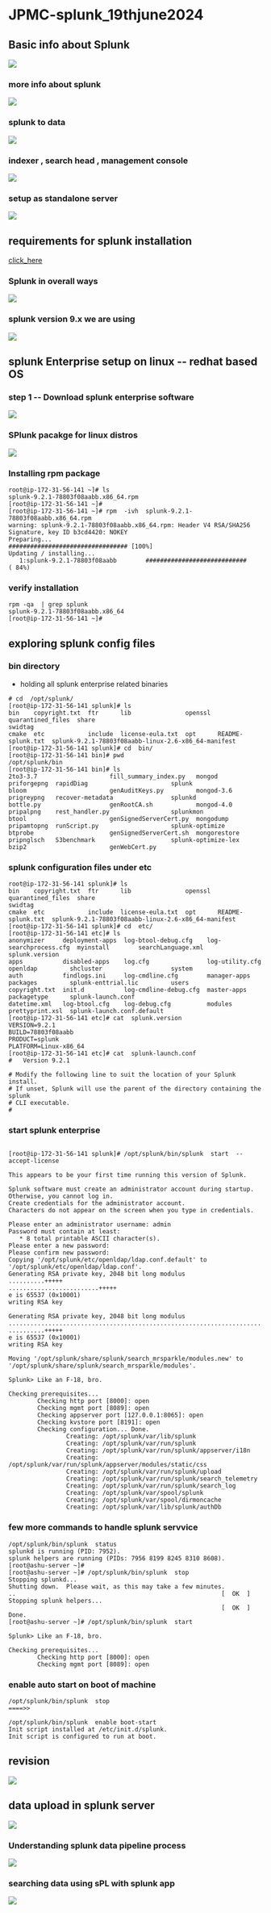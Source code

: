 # JPMC-splunk_19thjune2024

## Basic info about Splunk 

<img src="splunk1.png">

### more info about splunk 

<img src="splunk2.png">

### splunk to data 

<img src="data.png">

### indexer , search head , management console 

<img src="index1.png">

### setup as standalone server

<img src="setup.png">

## requirements for splunk installation

[click_here](https://docs.splunk.com/Documentation/Splunk/latest/Installation/Systemrequirements)

### Splunk in overall ways

<img src="splunkall.png">

### splunk version 9.x we are using 

<img src="splunkd.png">

## splunk Enterprise setup on linux -- redhat based OS 

### step 1 -- Download splunk enterprise software 

<img src="download.png">

### SPlunk pacakge for linux distros

<img src="distro.png">

### Installing rpm package 

```
root@ip-172-31-56-141 ~]# ls
splunk-9.2.1-78803f08aabb.x86_64.rpm
[root@ip-172-31-56-141 ~]# 
[root@ip-172-31-56-141 ~]# rpm  -ivh  splunk-9.2.1-78803f08aabb.x86_64.rpm 
warning: splunk-9.2.1-78803f08aabb.x86_64.rpm: Header V4 RSA/SHA256 Signature, key ID b3cd4420: NOKEY
Preparing...                          ################################# [100%]
Updating / installing...
   1:splunk-9.2.1-78803f08aabb        ############################      ( 84%)

```

### verify installation 

```
rpm -qa  | grep splunk 
splunk-9.2.1-78803f08aabb.x86_64
[root@ip-172-31-56-141 ~]# 

```

## exploring splunk config files 

### bin directory 
- holding all splunk enterprise related binaries 

```
# cd  /opt/splunk/
[root@ip-172-31-56-141 splunk]# ls
bin    copyright.txt  ftr      lib               openssl  quarantined_files  share                                                swidtag
cmake  etc            include  license-eula.txt  opt      README-splunk.txt  splunk-9.2.1-78803f08aabb-linux-2.6-x86_64-manifest
[root@ip-172-31-56-141 splunk]# cd  bin/
[root@ip-172-31-56-141 bin]# pwd
/opt/splunk/bin
[root@ip-172-31-56-141 bin]# ls
2to3-3.7                    fill_summary_index.py   mongod                         priforgepng  rapidDiag                       splunk
bloom                       genAuditKeys.py         mongod-3.6                     prigreypng   recover-metadata                splunkd
bottle.py                   genRootCA.sh            mongod-4.0                     pripalpng    rest_handler.py                 splunkmon
btool                       genSignedServerCert.py  mongodump                      pripamtopng  runScript.py                    splunk-optimize
btprobe                     genSignedServerCert.sh  mongorestore                   pripnglsch   S3benchmark                     splunk-optimize-lex
bzip2                       genWebCert.py         
```

### splunk configuration files under etc 

```
root@ip-172-31-56-141 splunk]# ls
bin    copyright.txt  ftr      lib               openssl  quarantined_files  share                                                swidtag
cmake  etc            include  license-eula.txt  opt      README-splunk.txt  splunk-9.2.1-78803f08aabb-linux-2.6-x86_64-manifest
[root@ip-172-31-56-141 splunk]# cd  etc/
[root@ip-172-31-56-141 etc]# ls
anonymizer     deployment-apps  log-btool-debug.cfg    log-searchprocess.cfg  myinstall        searchLanguage.xml          splunk.version
apps           disabled-apps    log.cfg                log-utility.cfg        openldap         shcluster                   system
auth           findlogs.ini     log-cmdline.cfg        manager-apps           packages         splunk-enttrial.lic         users
copyright.txt  init.d           log-cmdline-debug.cfg  master-apps            packagetype      splunk-launch.conf
datetime.xml   log-btool.cfg    log-debug.cfg          modules                prettyprint.xsl  splunk-launch.conf.default
[root@ip-172-31-56-141 etc]# cat  splunk.version 
VERSION=9.2.1
BUILD=78803f08aabb
PRODUCT=splunk
PLATFORM=Linux-x86_64
[root@ip-172-31-56-141 etc]# cat  splunk-launch.conf
#   Version 9.2.1

# Modify the following line to suit the location of your Splunk install.
# If unset, Splunk will use the parent of the directory containing the splunk
# CLI executable.
#
```

### start splunk enterprise 

```

[root@ip-172-31-56-141 splunk]# /opt/splunk/bin/splunk  start  --accept-license 

This appears to be your first time running this version of Splunk.

Splunk software must create an administrator account during startup. Otherwise, you cannot log in.
Create credentials for the administrator account.
Characters do not appear on the screen when you type in credentials.

Please enter an administrator username: admin
Password must contain at least:
   * 8 total printable ASCII character(s).
Please enter a new password: 
Please confirm new password: 
Copying '/opt/splunk/etc/openldap/ldap.conf.default' to '/opt/splunk/etc/openldap/ldap.conf'.
Generating RSA private key, 2048 bit long modulus
..........+++++
.........................+++++
e is 65537 (0x10001)
writing RSA key

Generating RSA private key, 2048 bit long modulus
.................................................................................+++++
..........+++++
e is 65537 (0x10001)
writing RSA key

Moving '/opt/splunk/share/splunk/search_mrsparkle/modules.new' to '/opt/splunk/share/splunk/search_mrsparkle/modules'.

Splunk> Like an F-18, bro.

Checking prerequisites...
        Checking http port [8000]: open
        Checking mgmt port [8089]: open
        Checking appserver port [127.0.0.1:8065]: open
        Checking kvstore port [8191]: open
        Checking configuration... Done.
                Creating: /opt/splunk/var/lib/splunk
                Creating: /opt/splunk/var/run/splunk
                Creating: /opt/splunk/var/run/splunk/appserver/i18n
                Creating: /opt/splunk/var/run/splunk/appserver/modules/static/css
                Creating: /opt/splunk/var/run/splunk/upload
                Creating: /opt/splunk/var/run/splunk/search_telemetry
                Creating: /opt/splunk/var/run/splunk/search_log
                Creating: /opt/splunk/var/spool/splunk
                Creating: /opt/splunk/var/spool/dirmoncache
                Creating: /opt/splunk/var/lib/splunk/authDb
```

### few more commands to handle splunk servvice

```
/opt/splunk/bin/splunk  status
splunkd is running (PID: 7952).
splunk helpers are running (PIDs: 7956 8199 8245 8310 8608).
[root@ashu-server ~]# 
[root@ashu-server ~]# /opt/splunk/bin/splunk  stop
Stopping splunkd...
Shutting down.  Please wait, as this may take a few minutes.
..                                                         [  OK  ]
Stopping splunk helpers...
                                                           [  OK  ]
Done.
[root@ashu-server ~]# /opt/splunk/bin/splunk  start

Splunk> Like an F-18, bro.

Checking prerequisites...
        Checking http port [8000]: open
        Checking mgmt port [8089]: open
```

### enable auto start on boot of machine 

```
/opt/splunk/bin/splunk  stop 
====>>

/opt/splunk/bin/splunk  enable boot-start
Init script installed at /etc/init.d/splunk.
Init script is configured to run at boot.

```

## revision 

<img src="rev.png">

## data upload in splunk server 

<img src="uload.png">

### Understanding splunk data pipeline process

<img src="datap.png">

### searching data using sPL with splunk app

<img src="search.png">

